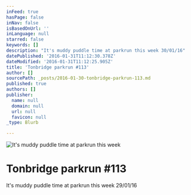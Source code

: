 ```yaml
---
inFeed: true
hasPage: false
inNav: false
isBasedOnUrl: ''
inLanguage: null
starred: false
keywords: []
description: "It's muddy puddle time at parkrun this week 30/01/16"
datePublished: '2016-01-31T11:12:30.378Z'
dateModified: '2016-01-31T11:12:25.905Z'
title: 'Tonbridge parkrun #113'
author: []
sourcePath: _posts/2016-01-30-tonbridge-parkrun-113.md
published: true
authors: []
publisher:
  name: null
  domain: null
  url: null
  favicon: null
_type: Blurb

---
```

![It's muddy puddle time at parkrun this week](https://s3-us-west-2.amazonaws.com/the-grid-img/p/cf34f50078da29bfae4353b6ef4bca0637110d84.jpg)

# Tonbridge parkrun \#113

It's muddy puddle time at parkrun this week 29/01/16